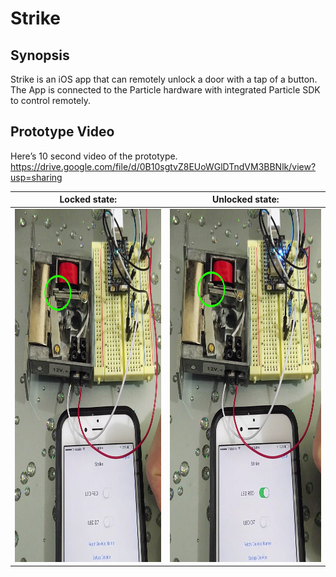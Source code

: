 # Strike


## Synopsis
Strike is an iOS app that can remotely unlock a door with a tap of a button. The App is connected to the Particle hardware with integrated Particle SDK to control remotely.

## Prototype Video
Here’s 10 second video of the prototype. 
https://drive.google.com/file/d/0B10sgtvZ8EUoWGlDTndVM3BBNlk/view?usp=sharing

Locked state:              |  Unlocked state:
:-------------------------:|:-------------------------:
<img src="https://github.com/qwang216/Strike/blob/master/ImageFiles/Locked%20State.png" width="400" height="565">  |   <img src="https://github.com/qwang216/Strike/blob/master/ImageFiles/Unlocked%20State.png" width="400" height="565">
